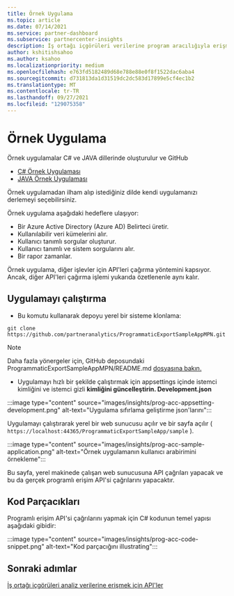 ```yaml
---
title: Örnek Uygulama
ms.topic: article
ms.date: 07/14/2021
ms.service: partner-dashboard
ms.subservice: partnercenter-insights
description: İş ortağı içgörüleri verilerine program aracılığıyla erişmek üzere kendi uygulamanızı oluşturmak için örnek uygulamayı kullanın.
author: kshitishsahoo
ms.author: ksahoo
ms.localizationpriority: medium
ms.openlocfilehash: e763fd5182489d68e788e88e0f8f1522dac6aba4
ms.sourcegitcommit: d731813da1d31519dc2dc583d17899e5cf4ec1b2
ms.translationtype: MT
ms.contentlocale: tr-TR
ms.lasthandoff: 09/27/2021
ms.locfileid: "129075358"
---
```

# <a name="sample-application"></a>Örnek Uygulama

Örnek uygulamalar C# ve JAVA dillerinde oluşturulur [](https://github.com/partneranalytics) ve GitHub

- [C# Örnek Uygulaması](https://github.com/partneranalytics/ProgrammaticExportSampleAppMPN)
- [JAVA Örnek Uygulaması](https://github.com/partneranalytics/ProgrammaticExportSampleAppMPN_Java)

Örnek uygulamadan ilham alıp istediğiniz dilde kendi uygulamanızı derlemeyi seçebilirsiniz.

Örnek uygulama aşağıdaki hedeflere ulaşıyor:

- Bir Azure Active Directory (Azure AD) Belirteci üretir.
- Kullanılabilir veri kümelerini alır.
- Kullanıcı tanımlı sorgular oluşturur.
- Kullanıcı tanımlı ve sistem sorgularını alır.
- Bir rapor zamanlar.

Örnek uygulama, diğer işlevler için API'leri çağırma yöntemini kapsıyor. Ancak, diğer API'leri çağırma işlemi yukarıda özetlenenle aynı kalır.

## <a name="how-to-run-the-application"></a>Uygulamayı çalıştırma

- Bu komutu kullanarak depoyu yerel bir sisteme klonlama:

```cli
git clone https://github.com/partneranalytics/ProgrammaticExportSampleAppMPN.git
```

> [!Note]
> Daha fazla yönergeler için, GitHub deposundaki ProgrammaticExportSampleAppMPN/README.md [dosyasına bakın.](https://github.com/partneranalytics/ProgrammaticExportSampleAppMPN_Java)

- Uygulamayı hızlı bir şekilde çalıştırmak için appsettings içinde istemci kimliğini ve istemci gizli **kimliğini güncelleştirin. Development.json**

:::image type="content" source="images/insights/prog-acc-appsetting-development.png" alt-text="Uygulama sıfırlama geliştirme json'larını":::

Uygulamayı çalıştırarak yerel bir web sunucusu açılır ve bir sayfa açılır ( `https://localhost:44365/ProgrammaticExportSampleApp/sample` ).
  
:::image type="content" source="images/insights/prog-acc-sample-application.png" alt-text="Örnek uygulamanın kullanıcı arabirimini örnekleme":::

Bu sayfa, yerel makinede çalışan web sunucusuna API çağrıları yapacak ve bu da gerçek programlı erişim API'si çağrılarını yapacaktır.

## <a name="code-snippets"></a>Kod Parçacıkları

Programlı erişim API'si çağrılarını yapmak için C# kodunun temel yapısı aşağıdaki gibidir:
 
:::image type="content" source="images/insights/prog-acc-code-snippet.png" alt-text="Kod parçacığını illustrating":::

## <a name="next-steps"></a>Sonraki adımlar

[İş ortağı içgörüleri analiz verilerine erişmek için API'ler](insights-programmatic-analytics-available-api.md)
